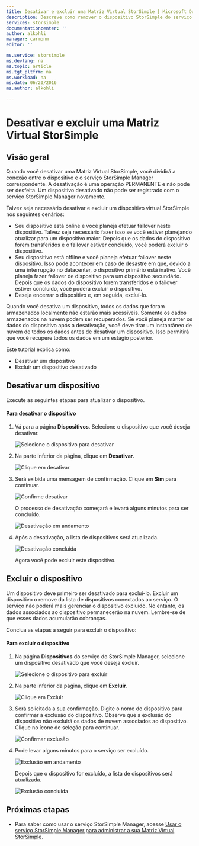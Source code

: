 ```yaml
---
title: Desativar e excluir uma Matriz Virtual StorSimple | Microsoft Docs
description: Descreve como remover o dispositivo StorSimple do serviço primeiro desativando-o e então excluindo-o.
services: storsimple
documentationcenter: ''
author: alkohli
manager: carmonm
editor: ''

ms.service: storsimple
ms.devlang: na
ms.topic: article
ms.tgt_pltfrm: na
ms.workload: na
ms.date: 06/20/2016
ms.author: alkohli

---
```

# Desativar e excluir uma Matriz Virtual StorSimple
## Visão geral
Quando você desativar uma Matriz Virtual StorSimple, você dividirá a conexão entre o dispositivo e o serviço StorSimple Manager correspondente. A desativação é uma operação PERMANENTE e não pode ser desfeita. Um dispositivo desativado não pode ser registrado com o serviço StorSimple Manager novamente.

Talvez seja necessário desativar e excluir um dispositivo virtual StorSimple nos seguintes cenários:

* Seu dispositivo está online e você planeja efetuar failover neste dispositivo. Talvez seja necessário fazer isso se você estiver planejando atualizar para um dispositivo maior. Depois que os dados do dispositivo forem transferidos e o failover estiver concluído, você poderá excluir o dispositivo.
* Seu dispositivo está offline e você planeja efetuar failover neste dispositivo. Isso pode acontecer em caso de desastre em que, devido a uma interrupção no datacenter, o dispositivo primário está inativo. Você planeja fazer failover de dispositivo para um dispositivo secundário. Depois que os dados do dispositivo forem transferidos e o failover estiver concluído, você poderá excluir o dispositivo.
* Deseja encerrar o dispositivo e, em seguida, excluí-lo.

Quando você desativa um dispositivo, todos os dados que foram armazenados localmente não estarão mais acessíveis. Somente os dados armazenados na nuvem podem ser recuperados. Se você planeja manter os dados do dispositivo após a desativação, você deve tirar um instantâneo de nuvem de todos os dados antes de desativar um dispositivo. Isso permitirá que você recupere todos os dados em um estágio posterior.

Este tutorial explica como:

* Desativar um dispositivo 
* Excluir um dispositivo desativado

## Desativar um dispositivo
Execute as seguintes etapas para atualizar o dispositivo.

#### Para desativar o dispositivo
1. Vá para a página **Dispositivos**. Selecione o dispositivo que você deseja desativar.
   
    ![Selecione o dispositivo para desativar](./media/storsimple-ova-deactivate-and-delete-device/deactivate1m.png)
2. Na parte inferior da página, clique em **Desativar**.
   
    ![Clique em desativar](./media/storsimple-ova-deactivate-and-delete-device/deactivate2m.png)
3. Será exibida uma mensagem de confirmação. Clique em **Sim** para continuar.
   
    ![Confirme desativar](./media/storsimple-ova-deactivate-and-delete-device/deactivate3m.png)
   
    O processo de desativação começará e levará alguns minutos para ser concluído.
   
    ![Desativação em andamento](./media/storsimple-ova-deactivate-and-delete-device/deactivate4m.png)
4. Após a desativação, a lista de dispositivos será atualizada.
   
    ![Desativação concluída](./media/storsimple-ova-deactivate-and-delete-device/deactivate5m.png)
   
    Agora você pode excluir este dispositivo.

## Excluir o dispositivo
Um dispositivo deve primeiro ser desativado para excluí-lo. Excluir um dispositivo o remove da lista de dispositivos conectados ao serviço. O serviço não poderá mais gerenciar o dispositivo excluído. No entanto, os dados associados ao dispositivo permanecerão na nuvem. Lembre-se de que esses dados acumularão cobranças.

Conclua as etapas a seguir para excluir o dispositivo:

#### Para excluir o dispositivo
1. Na página **Dispositivos** do serviço do StorSimple Manager, selecione um dispositivo desativado que você deseja excluir.
   
   ![Selecione o dispositivo para excluir](./media/storsimple-ova-deactivate-and-delete-device/deactivate5m.png)
2. Na parte inferior da página, clique em **Excluir**.
   
   ![Clique em Excluir](./media/storsimple-ova-deactivate-and-delete-device/deactivate6m.png)
3. Será solicitada a sua confirmação. Digite o nome do dispositivo para confirmar a exclusão do dispositivo. Observe que a exclusão do dispositivo não excluirá os dados de nuvem associados ao dispositivo. Clique no ícone de seleção para continuar.
   
   ![Confirmar exclusão](./media/storsimple-ova-deactivate-and-delete-device/deactivate7m.png)
4. Pode levar alguns minutos para o serviço ser excluído.
   
   ![Exclusão em andamento](./media/storsimple-ova-deactivate-and-delete-device/deactivate8m.png)
   
    Depois que o dispositivo for excluído, a lista de dispositivos será atualizada.
   
   ![Exclusão concluída](./media/storsimple-ova-deactivate-and-delete-device/deactivate9m.png)

## Próximas etapas
* Para saber como usar o serviço StorSimple Manager, acesse [Usar o serviço StorSimple Manager para administrar a sua Matriz Virtual StorSimple](storsimple-ova-manager-service-administration.md). 

<!---HONumber=AcomDC_0622_2016-->